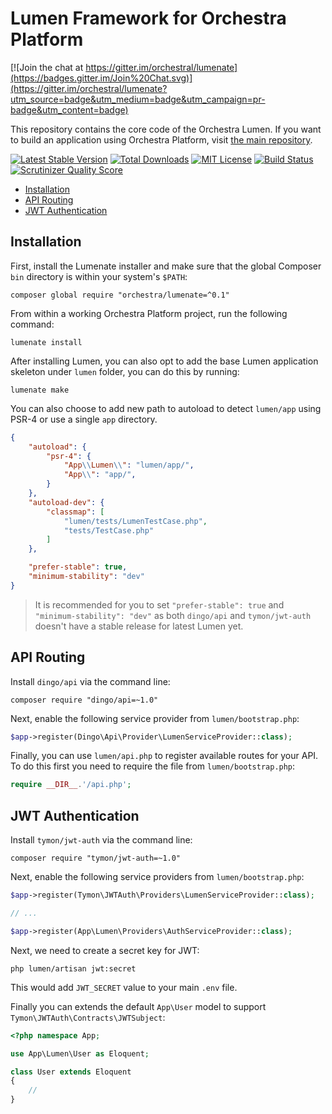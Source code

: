 Lumen Framework for Orchestra Platform
==============

[![Join the chat at https://gitter.im/orchestral/lumenate](https://badges.gitter.im/Join%20Chat.svg)](https://gitter.im/orchestral/lumenate?utm_source=badge&utm_medium=badge&utm_campaign=pr-badge&utm_content=badge)

This repository contains the core code of the Orchestra Lumen. If you want to build an application using Orchestra Platform, visit [the main repository](https://github.com/orchestral/platform).

[![Latest Stable Version](https://img.shields.io/github/release/orchestral/lumen.svg?style=flat-square)](https://packagist.org/packages/orchestra/lumen)
[![Total Downloads](https://img.shields.io/packagist/dt/orchestra/lumen.svg?style=flat-square)](https://packagist.org/packages/orchestra/lumen)
[![MIT License](https://img.shields.io/packagist/l/orchestra/lumen.svg?style=flat-square)](https://packagist.org/packages/orchestra/lumen)
[![Build Status](https://img.shields.io/travis/orchestral/lumen/3.2.svg?style=flat-square)](https://travis-ci.org/orchestral/lumen)
[![Scrutinizer Quality Score](https://img.shields.io/scrutinizer/g/orchestral/lumen/3.2.svg?style=flat-square)](https://scrutinizer-ci.com/g/orchestral/lumen/)

* [Installation](#installation)
* [API Routing](#api-routing)
* [JWT Authentication](#jwt-authentication)

## Installation

First, install the Lumenate installer and make sure that the global Composer `bin` directory is within your system's `$PATH`:

    composer global require "orchestra/lumenate=^0.1"

From within a working Orchestra Platform project, run the following command:

    lumenate install

After installing Lumen, you can also opt to add the base Lumen application skeleton under `lumen` folder, you can do this by running:

    lumenate make

You can also choose to add new path to autoload to detect `lumen/app` using PSR-4 or use a single `app` directory.

```json
{
    "autoload": {
        "psr-4": {
            "App\\Lumen\\": "lumen/app/",
            "App\\": "app/",
        }
    },
    "autoload-dev": {
        "classmap": [
            "lumen/tests/LumenTestCase.php",
            "tests/TestCase.php"
        ]
    },

    "prefer-stable": true,
    "minimum-stability": "dev"
}
```

> It is recommended for you to set `"prefer-stable": true` and `"minimum-stability": "dev"` as both `dingo/api` and `tymon/jwt-auth` doesn't have a stable release for latest Lumen yet.

## API Routing

Install `dingo/api` via the command line:

    composer require "dingo/api=~1.0"

Next, enable the following service provider from `lumen/bootstrap.php`:

```php
$app->register(Dingo\Api\Provider\LumenServiceProvider::class);
```

Finally, you can use `lumen/api.php` to register available routes for your API. To do this first you need to require the file from `lumen/bootstrap.php`:

```php
require __DIR__.'/api.php';
```

## JWT Authentication

Install `tymon/jwt-auth` via the command line:

    composer require "tymon/jwt-auth=~1.0"

Next, enable the following service providers from `lumen/bootstrap.php`:

```php
$app->register(Tymon\JWTAuth\Providers\LumenServiceProvider::class);

// ...

$app->register(App\Lumen\Providers\AuthServiceProvider::class);
```

Next, we need to create a secret key for JWT:

    php lumen/artisan jwt:secret

This would add `JWT_SECRET` value to your main `.env` file.

Finally you can extends the default `App\User` model to support `Tymon\JWTAuth\Contracts\JWTSubject`:

```php
<?php namespace App;

use App\Lumen\User as Eloquent;

class User extends Eloquent
{
    //
}
